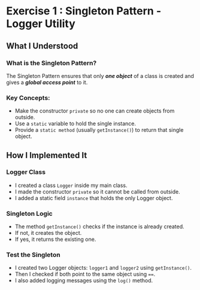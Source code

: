 # Exercise 1 : Singleton Pattern - Logger Utility

## What I Understood

### What is the Singleton Pattern?

The Singleton Pattern ensures that only ***one object*** of a class is created and gives a ***global access point*** to it.

### Key Concepts:
- Make the constructor `private` so no one can create objects from outside.
- Use a `static` variable to hold the single instance.
- Provide a `static method` (usually `getInstance()`) to return that single object.


## How I Implemented It

### Logger Class

- I created a class `Logger` inside my main class.
- I made the constructor `private` so it cannot be called from outside.
- I added a static field `instance` that holds the only Logger object.

### Singleton Logic

- The method `getInstance()` checks if the instance is already created.
- If not, it creates the object.
- If yes, it returns the existing one.

### Test the Singleton

- I created two Logger objects: `logger1` and `logger2` using `getInstance()`.
- Then I checked if both point to the same object using `==`.
- I also added logging messages using the `log()` method.